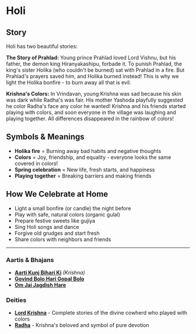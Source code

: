# Holi

## Story

Holi has two beautiful stories:

**The Story of Prahlad:** Young prince Prahlad loved Lord Vishnu, but his father, the demon king Hiranyakashipu, forbade it. To punish Prahlad, the king's sister Holika (who couldn't be burned) sat with Prahlad in a fire. But Prahlad's prayers saved him, and Holika burned instead! This is why we light the Holika bonfire - to burn away all that is evil.

**Krishna's Colors:** In Vrindavan, young Krishna was sad because his skin was dark while Radha's was fair. His mother Yashoda playfully suggested he color Radha's face any color he wanted! Krishna and his friends started playing with colors, and soon everyone in the village was laughing and playing together. All differences disappeared in the rainbow of colors!

## Symbols & Meanings

- **Holika fire** = Burning away bad habits and negative thoughts
- **Colors** = Joy, friendship, and equality - everyone looks the same covered in colors!
- **Spring celebration** = New life, fresh starts, and happiness
- **Playing together** = Breaking barriers and making friends

## How We Celebrate at Home

- Light a small bonfire (or candle) the night before
- Play with safe, natural colors (organic gulal)
- Prepare festive sweets like gujiya
- Sing Holi songs and dance
- Forgive old grudges and start fresh
- Share colors with neighbors and friends

---

### Aartis & Bhajans

- **[Aarti Kunj Bihari Ki](../section2-aartis-bhajans/01-aarti-kunj-bihari.md)** *(Krishna)*
- **[Govind Bolo Hari Gopal Bolo](../section2-aartis-bhajans/03-govind-bolo.md)**
- **[Om Jai Jagdish Hare](../section2-aartis-bhajans/10-om-jai-jagdish-hare.md)**

### Deities

- **[Lord Krishna](../section3-deities/04-lord-krishna.md)** - Complete stories of the divine cowherd who played with colors
- **[Radha](../section3-deities/09-radha.md)** - Krishna's beloved and symbol of pure devotion